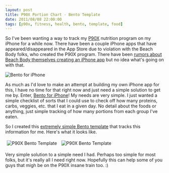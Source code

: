 ```yaml
---
layout: post
title: P90X Portion Chart - Bento Template
date: 2011/08/08 22:00:00
tags: [p90x, fitness, health, bento, template, food]
---
```


So I've been wanting a way to track my [P90X](http://www.teambeachbody.com/workout-routines/p90x-workout) nutrition program on my iPhone for a while now.  There have been a couple iPhone apps that have appeared/disappeared in the App Store due to violation with the Beach Body folks, who created the P90X program.  There have been [rumors about Beach Body themselves creating an iPhone app](http://www.teambeachbody.com/connect/message-boards/-/message_boards/search?_19_redirect=%2Fconnect%2Fmessage-boards&_19_breadcrumbsCategoryId=0&_19_searchCategoryIds=0&_19_advanced=false&_19_keywords=iphone+app&_19_categoryOnly=on&_19_searchType=0&_19_titleAndOrBody=0&_19_fromDate=&_19_toDate=08%2F08%2F2011&_19_screenName=) but no idea what's going on with that.

<img src='/assets/images/bento-iphone.jpg' alt='Bento for iPhone' class='right-image-no-border' />

As much as I'd love to make an attempt at building my own iPhone app for this, I have no time for that right now and just need a simple solution to get me by.  Enter, [Bento for iPhone](http://www.filemaker.com/products/bento/iphone.html)!  My needs are very simple.  I just wanted a simple checklist of sorts that I could use to check off how many proteins, carbs, veggies, etc. that I eat in a given day.  No detail about the foods or anything, just simple tracking of how many portions from each group I've eaten.

So I created this [extremely simple Bento template](/assets/p90x-phase-1-bento-template.zip) that tracks this information for me.  Here's what it looks like.

<img src='/assets/images/p90x-bento-template-main.png' alt='P90X Bento Template'
class='bordered' style='margin: 5px' />
<img src='/assets/images/p90x-bento-template-entry.png' alt='P90X Bento Template'
class='bordered' style='margin: 5px'/>

Very simple solution to a simple need I had.  Perhaps too simple for most folks, but it's really all I need right now.  Hopefully this can help some of you guys that migh be on the P90X insane train too.  :)
